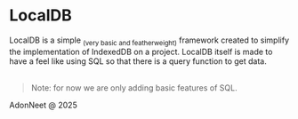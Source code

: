 # LocalDB

LocalDB is a simple <sub>(very basic and featherweight)</sub> framework created to simplify the implementation of IndexedDB on a project. LocalDB itself is made to have a feel like using SQL so that there is a query function to get data.
<br /><br />
> Note: for now we are only adding basic features of SQL.

AdonNeet @ 2025

